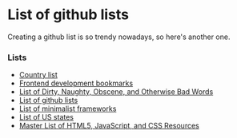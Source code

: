 List of github lists
====================

Creating a github list is so trendy nowadays, so here's another one.

### Lists

 * [Country list](https://github.com/umpirsky/country-list)
 * [Frontend development bookmarks](https://github.com/dypsilon/frontend-dev-bookmarks)
 * [List of Dirty, Naughty, Obscene, and Otherwise Bad Words](https://github.com/shutterstock/List-of-Dirty-Naughty-Obscene-and-Otherwise-Bad-Words)
 * [List of github lists](https://github.com/asciimoo/ListOfGithubLists)
 * [List of minimalist frameworks](https://github.com/neiesc/ListOfMinimalistFrameworks)
 * [List of US states](https://github.com/jasonong/List-of-US-States)
 * [Master List of HTML5, JavaScript, and CSS Resources](https://github.com/gloparco/Master-List-of-HTML5-JS-CSS-Resources)
